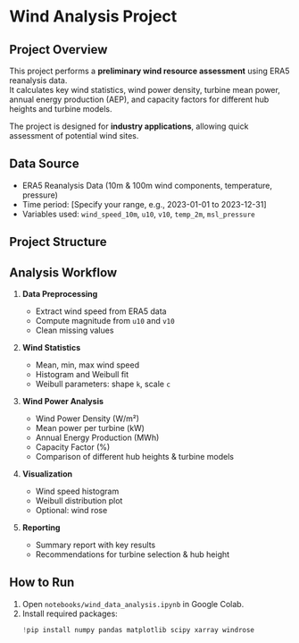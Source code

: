# Wind Analysis Project

## Project Overview
This project performs a **preliminary wind resource assessment** using ERA5 reanalysis data.  
It calculates key wind statistics, wind power density, turbine mean power, annual energy production (AEP), and capacity factors for different hub heights and turbine models.

The project is designed for **industry applications**, allowing quick assessment of potential wind sites.


## Data Source
- ERA5 Reanalysis Data (10m & 100m wind components, temperature, pressure)
- Time period: [Specify your range, e.g., 2023-01-01 to 2023-12-31]
- Variables used: `wind_speed_10m`, `u10`, `v10`, `temp_2m`, `msl_pressure`


## Project Structure


## Analysis Workflow

1. **Data Preprocessing**
   - Extract wind speed from ERA5 data
   - Compute magnitude from `u10` and `v10`
   - Clean missing values

2. **Wind Statistics**
   - Mean, min, max wind speed
   - Histogram and Weibull fit
   - Weibull parameters: shape `k`, scale `c`

3. **Wind Power Analysis**
   - Wind Power Density (W/m²)
   - Mean power per turbine (kW)
   - Annual Energy Production (MWh)
   - Capacity Factor (%)
   - Comparison of different hub heights & turbine models

4. **Visualization**
   - Wind speed histogram
   - Weibull distribution plot
   - Optional: wind rose

5. **Reporting**
   - Summary report with key results
   - Recommendations for turbine selection & hub height


## How to Run
1. Open `notebooks/wind_data_analysis.ipynb` in Google Colab.
2. Install required packages:
   ```python
   !pip install numpy pandas matplotlib scipy xarray windrose
